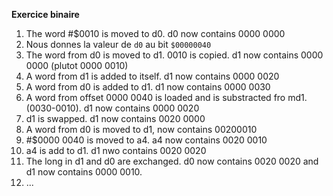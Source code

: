 **Exercice binaire**
1. The word #$0010 is moved to d0. d0 now contains 0000 0000
2. Nous donnes la valeur de `d0` au bit `$00000040`
3. The word from d0 is moved to d1. 0010 is copied. d1 now contains 0000 0000 (plutot 0000 0010)
4. A word from d1 is added to itself. d1 now contains 0000 0020
5. A word from d0 is added to d1. d1 now contains 0000 0030
6. A word from offset 0000 0040 is loaded and is substracted fro md1. (0030-0010). d1 now contains 0000 0020
7. d1 is swapped. d1 now contains 0020 0000
8. A word from d0 is moved to d1, now contains 00200010
9. #$0000 0040 is moved to a4. a4 now contains 0020 0010
10. a4 is add to d1. d1 nwo contains 0020 0020
12. The long in d1 and d0 are exchanged. d0 now contains 0020 0020 and d1 now contains 0000 0010.
13. ...